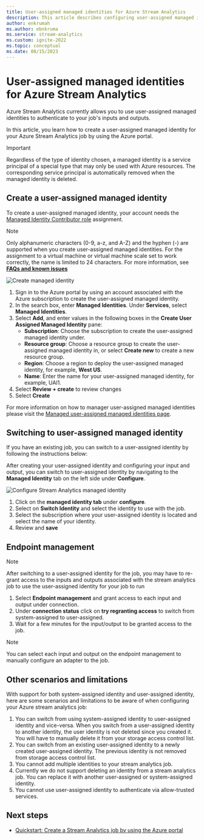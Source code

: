 ```yaml
---
title: User-assigned managed identities for Azure Stream Analytics 
description: This article describes configuring user-assigned managed identities for Azure Stream Analytics.
author: enkrumah
ms.author: ebnkruma
ms.service: stream-analytics
ms.custom: ignite-2022
ms.topic: conceptual
ms.date: 08/15/2023
---
```


# User-assigned managed identities for Azure Stream Analytics

Azure Stream Analytics currently allows you to use user-assigned managed identities to authenticate to your job's inputs and outputs.

In this article, you learn how to create a user-assigned managed identity for your Azure Stream Analytics job by using the Azure portal.

> [!IMPORTANT] 
> Regardless of the type of identity chosen, a managed identity is a service principal of a special type that may only be used with Azure resources. The corresponding service principal is automatically removed when the managed identity is deleted.


## Create a user-assigned managed identity

To create a user-assigned managed identity, your account needs the [Managed Identity Contributor role](../role-based-access-control/built-in-roles.md#managed-identity-contributor) assignment.

> [!NOTE] 
> Only alphanumeric characters (0-9, a-z, and A-Z) and the hyphen (-) are supported when you create user-assigned managed identities. For the assignment to a virtual machine or virtual machine scale set to work correctly, the name is limited to 24 characters. For more information, see [**FAQs and known issues**](../active-directory/managed-identities-azure-resources/known-issues.md)

   ![Create managed identity](./media/common/create-managed-identity.png)
   
1.	Sign in to the Azure portal by using an account associated with the Azure subscription to create the user-assigned managed identity.
2.	In the search box, enter **Managed Identities**. Under **Services**, select **Managed Identities**.
3.	Select **Add**, and enter values in the following boxes in the **Create User Assigned Managed Identity** pane:
    * **Subscription**: Choose the subscription to create the user-assigned managed identity under.
    * **Resource group**: Choose a resource group to create the user-assigned managed identity in, or select **Create new** to create a new resource group.
    * **Region**: Choose a region to deploy the user-assigned managed identity, for example, **West US**.
    * **Name**: Enter the name for your user-assigned managed identity, for example, UAI1.
4. Select **Review + create** to review changes
5. Select **Create**

For more information on how to manager user-assigned managed identities please visit the [Managed user-assigned managed identities page](../active-directory/managed-identities-azure-resources/how-manage-user-assigned-managed-identities.md?pivots=identity-mi-methods-azp).


## Switching to user-assigned managed identity
If you have an existing job, you can switch to a user-assigned identity by following the instructions below:

After creating your user-assigned identity and configuring your input and output, you can switch to user-assigned identity by navigating to the **Managed Identity** tab on the left side under **Configure**.

   ![Configure Stream Analytics managed identity](./media/common/stream-analytics-enable-managed-identity-new.png)

1.	Click on the **managed identity tab** under **configure**.
2.	Select on **Switch Identity** and select the identity to use with the job.
3.	Select the subscription where your user-assigned identity is located and select the name of your identity.
4.	Review and **save**


## Endpoint management
> [!NOTE] 
> After switching to a user-assigned identity for the job, you may have to re-grant access to the inputs and outputs associated with the stream analytics job to use the user-assigned identity for your job to run

1.	Select **Endpoint management** and grant access to each input and output under connection.
2.	Under **connection status** click on **try regranting access** to switch from system-assigned to user-assigned. 
3.	Wait for a few minutes for the input/output to be granted access to the job.

> [!NOTE] 
> You can select each input and output on the endpoint management to manually configure an adapter to the job.


## Other scenarios and limitations
With support for both system-assigned identity and user-assigned identity, here are some scenarios and limitations to be aware of when configuring your Azure stream analytics job:

1. You can switch from using system-assigned identity to user-assigned identity and vice-versa. When you switch from a user-assigned identity to another identity, the user identity is not deleted since you created it. You will have to manually delete it from your storage access control list.
2. You can switch from an existing user-assigned identity to a newly created user-assigned identity. The previous identity is not removed from storage access control list.
3. You cannot add multiple identities to your stream analytics job.
4. Currently we do not support deleting an identity from a stream analytics job. You can replace it with another user-assigned or system-assigned identity.
5. You cannot use user-assigned identity to authenticate via allow-trusted services.

## Next steps

* [Quickstart: Create a Stream Analytics job by using the Azure portal](stream-analytics-quick-create-portal.md)
